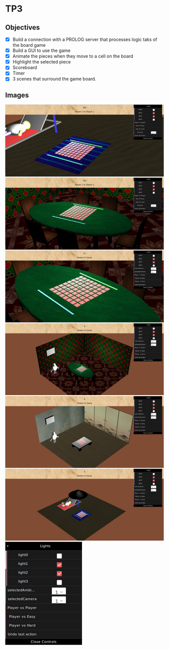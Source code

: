 # TP3

## Objectives

- [X] Build a connection with a PROLOG server that processes logic taks of the board game
- [X] Build a GUI to use the game
- [X] Animate the pieces when they move to a cell on the board
- [X] Highlight the selected piece
- [X] Scoreboard
- [X] Timer
- [X] 3 scenes that surround the game board.

## Images 

![alt text](https://github.com/Marko50/FEUP-LAIG/blob/master/TP3/Selec%C3%A7%C3%A3o_015.png)
![alt text](https://github.com/Marko50/FEUP-LAIG/blob/master/TP3/Selec%C3%A7%C3%A3o_016.png)
![alt text](https://github.com/Marko50/FEUP-LAIG/blob/master/TP3/Selec%C3%A7%C3%A3o_017.png)
![alt text](https://github.com/Marko50/FEUP-LAIG/blob/master/TP3/Selec%C3%A7%C3%A3o_018.png)
![alt text](https://github.com/Marko50/FEUP-LAIG/blob/master/TP3/Selec%C3%A7%C3%A3o_019.png)
![alt text](https://github.com/Marko50/FEUP-LAIG/blob/master/TP3/Selec%C3%A7%C3%A3o_020.png)
![alt text](https://github.com/Marko50/FEUP-LAIG/blob/master/TP3/Selec%C3%A7%C3%A3o_021.png)

